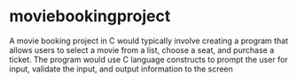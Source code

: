 # moviebookingproject
A movie booking project in C would typically involve creating a program that allows users to select a movie from a list, choose a seat, and purchase a ticket. The program would use C language constructs to prompt the user for input, validate the input, and output information to the screen
